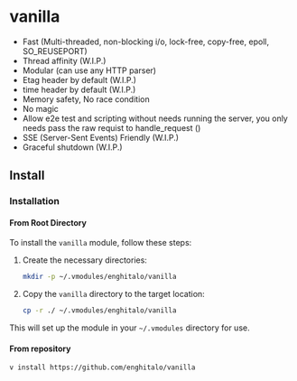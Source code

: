 # vanilla

- Fast (Multi-threaded, non-blocking i/o, lock-free, copy-free, epoll, SO_REUSEPORT)
- Thread affinity (W.I.P.)
- Modular (can use any HTTP parser)
- Etag header by default (W.I.P.)
- time header by default (W.I.P.)
- Memory safety, No race condition
- No magic
- Allow e2e test and scripting without needs running the server, you only needs pass the raw requist to handle_request ()
- SSE (Server-Sent Events) Friendly (W.I.P.)
- Graceful shutdown (W.I.P.)

## Install

### Installation

#### From Root Directory

To install the `vanilla` module, follow these steps:

1. Create the necessary directories:

   ```bash
   mkdir -p ~/.vmodules/enghitalo/vanilla
   ```

2. Copy the `vanilla` directory to the target location:
   ```bash
   cp -r ./ ~/.vmodules/enghitalo/vanilla
   ```

This will set up the module in your `~/.vmodules` directory for use.

#### From repository

```sh
v install https://github.com/enghitalo/vanilla
```
